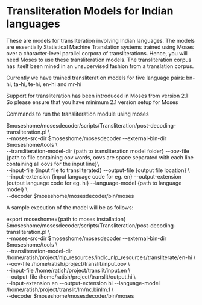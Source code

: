 # Transliteration Models for Indian languages
These are models for transliteration involving Indian languages. 
The models are essentially Statistical Machine Translation systems trained using Moses over a
character-level parallel corpora of transliterations. Hence, you will need Moses to use these transliteration models.
The transliteration corpus has itself been mined in an unsupervised fashion from a translation corpus. 

Currently we have trained transliteration models for five language pairs: bn-hi, ta-hi, te-hi, en-hi and mr-hi

Support for transliteration has been introduced in Moses from version 2.1  
So please ensure that you have minimum 2.1 version setup for Moses  

Commands to run the transliteration module using moses

$moseshome/mosesdecoder/scripts/Transliteration/post-decoding-transliteration.pl  \  
--moses-src-dir $moseshome/mosesdecoder --external-bin-dir $moseshome/tools \  
--transliteration-model-dir {path to transliteration model folder} --oov-file {path to file containing oov words, oovs are space separated with each line containing all oovs for the input line}\  
 --input-file {input file to transliterated}  --output-file {output file location} \  
 --input-extension {input language code for eg. en} --output-extension {output language code for eg. hi} --language-model {path to language model} \  
 --decoder $moseshome/mosesdecoder/bin/moses  

A sample execution of the model will be as follows:   

export moseshome={path to moses installation}  
$moseshome/mosesdecoder/scripts/Transliteration/post-decoding-transliteration.pl  \  
--moses-src-dir $moseshome/mosesdecoder --external-bin-dir $moseshome/tools \  
--transliteration-model-dir /home/ratish/project/nlp_resources/indic_nlp_resources/transliterate/en-hi \  
--oov-file /home/ratish/project/translit/input.oov \  
 --input-file /home/ratish/project/translit/input.en  \  
 --output-file /home/ratish/project/translit/output.hi \  
 --input-extension en --output-extension hi --language-model /home/ratish/project/translit/lm/nc.binlm.1 \  
 --decoder $moseshome/mosesdecoder/bin/moses  
